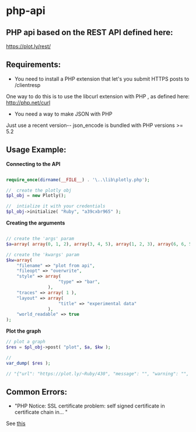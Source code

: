 # php-api

## PHP api based on the REST API defined here:
https://plot.ly/rest/


## Requirements:
* You need to install a PHP extension that let's you submit HTTPS posts to /clientresp

One way to do this is to use the libcurl extension with PHP , as defined here:
http://php.net/curl

* You need a way to make JSON with PHP 

Just use a recent version-- json_encode is bundled with PHP versions >= 5.2


## Usage Example:

**Connecting to the API**

```php

require_once(dirname(__FILE__) . '\..\lib\plotly.php');

//  create the plotly obj
$pl_obj = new Plotly();

//  intialize it with your credentials
$pl_obj->initialize( "Ruby", "a39cxbr965" );

```

**Creating the arguments**

```php

// create the 'args' param
$a=array( array(0, 1, 2), array(3, 4, 5), array(1, 2, 3), array(6, 6, 5) );

// create the 'kwargs' param
$kw=array( 
    "filename" => "plot from api",
    "fileopt" => "overwrite",
    "style" => array( 
                    "type" => "bar",
                ),
    "traces" => array( 1 ),
    "layout" => array( 
                    "title" => "experimental data"
                ),
    "world_readable" => true
);

```


**Plot the graph**

```php
// plot a graph
$res = $pl_obj->post( "plot", $a, $kw );

//
var_dump( $res );

// "{"url": "https://plot.ly/~Ruby/430", "message": "", "warning": "", "filename": "plot from api", "error": ""}"
```


## Common Errors:
* "PHP Notice: SSL certificate problem: self signed certificate in certificate chain in... "

See [this](http://snippets.webaware.com.au/howto/stop-turning-off-curlopt_ssl_verifypeer-and-fix-your-php-config/)
